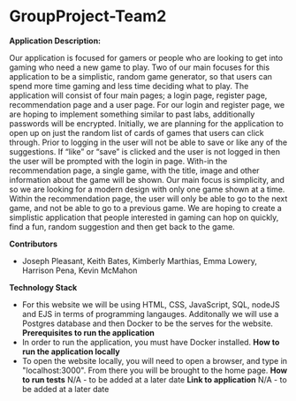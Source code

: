 # GroupProject-Team2

**Application Description:** 

Our application is focused for gamers or people who are looking to get into gaming who need a new game to play. Two of our main focuses for this application to be a simplistic, random game generator, so that users can spend more time gaming and less time deciding what to play. The application will consist of four main pages; a login page, register page, recommendation page and a user page. 
  For our login and register page, we are hoping to implement something similar to past labs, additionally passwords will be encrypted. Initially, we are planning for the application to open up on just the random list of cards of games that users can click through. Prior to logging in the user will not be able to save or like any of the suggestions. If “like” or “save” is clicked and the user is not logged in then the user will be prompted with the login in page. With-in the recommendation page, a single game, with the title, image and other information about the game will be shown. Our main focus is simplicity, and so we are looking for a modern design with only one game shown at a time. Within the recommendation page, the user will only be able to go to the next game, and not be able to go to a previous game.
  We are hoping to create a simplistic application that people interested in gaming can hop on quickly, find a fun, random suggestion and then get back to the game. 

**Contributors**

- Joseph Pleasant, Keith Bates, Kimberly Marthias, Emma Lowery, Harrison Pena, Kevin McMahon 

**Technology Stack**
- For this website we will be using HTML, CSS, JavaScript, SQL, nodeJS and EJS in terms of programming langauges. Additonally we will use a Postgres database and then Docker to be the serves for the website.
**Prerequisites to run the application**
- In order to run the application, you must have Docker installed.
**How to run the application locally**
- To open the website locally, you will need to open a browser, and type in "localhost:3000". From there you will be brought to the home page.
**How to run tests**
N/A - to be added at a later date
**Link to application**
N/A - to be added at a later date
